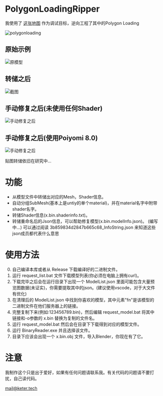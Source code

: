# PolygonLoadingRipper

我使用了 [这张地图](https://vrchat.com/home/world/wrld_057b9b0f-a9c1-4f3c-b002-058a658e2217) 作为调试目标，逆向工程了其中的Polygon Loading

![polygonloading](https://raw.githubusercontent.com/KeterTech/PolygonLoadingRipper/master/screenshots/VRChat_e6WbXY4pi1.png)

## 原始示例
![原模型](https://raw.githubusercontent.com/KeterTech/PolygonLoadingRipper/master/screenshots/VRChat_KGHca1eHDm.png)

## 转储之后
![截图](https://raw.githubusercontent.com/KeterTech/PolygonLoadingRipper/master/screenshots/blender_GWBcF6r26v.png)

## 手动修复之后(未使用任何Shader)
![手动修复之后](https://raw.githubusercontent.com/KeterTech/PolygonLoadingRipper/master/screenshots/blender_alteyB2Lb0.png)

## 手动修复之后(使用Poiyomi 8.0)
![手动修复之后](https://raw.githubusercontent.com/KeterTech/PolygonLoadingRipper/master/screenshots/Unity_MRsiyXfecs.png)

贴图转储依旧在研究中...

# 功能
- 从模型文件中转储出对应的Mesh，Shader信息。
- 自动分组SubMesh(基本上是untiy的单个material)，并在material名字中附带shader名字。
- 转储Shader信息(x.bin.shaderinfo.txt)。
- 转储重命名后的Json信息，可以帮助修复模型(x.bin.modelInfo.json)。 (编写中...) 可以通过阅读 3b859834d2847b665c68_InfoString.json 来知道这些json成员都代表什么意思

# 使用方法
0. 自己编译本库或者从 Release 下载编译好的二进制文件。
1. 运行 request_list.bat 文件下载模型列表(你必须在电脑上拥有curl)。
2. 下载完毕之后会在运行目录下出现一个 ModelList.json 里面可能包含大量预览图数据(未证实)，你需要提取其中的json。(建议使用vscode，对于大文件有优化)
3. 在清理后的 ModelList.json 中找到你喜欢的模型，其中元素"fn"是该模型的二进制文件在他们服务器上的链接。
4. 完整复制下来(例如:123456789.bin)，然后编辑 request_model.bat 将其中链接和-o参数的 x.bin 替换为复制的文件名。
5. 运行 request_model.bat 然后会在目录下下载得到对应的模型文件。
6. 运行 BinaryReader.exe 并且选择该文件。
7. 目录下应该会出现一个 x.bin.obj 文件，导入Blender，你现在有了它。

# 注意

我制作这个只是出于爱好，如果有任何问题请联系我。有关代码的问题请不要打扰，自己读代码。

mail@keter.tech
